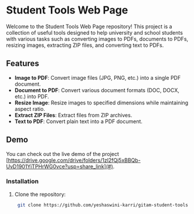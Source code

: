 # Student Tools Web Page

Welcome to the Student Tools Web Page repository! This project is a collection of useful tools designed to help university and school students with various tasks such as converting images to PDFs, documents to PDFs, resizing images, extracting ZIP files, and converting text to PDFs.

## Features

- **Image to PDF**: Convert image files (JPG, PNG, etc.) into a single PDF document.
- **Document to PDF**: Convert various document formats (DOC, DOCX, etc.) into PDF.
- **Resize Image**: Resize images to specified dimensions while maintaining aspect ratio.
- **Extract ZIP Files**: Extract files from ZIP archives.
- **Text to PDF**: Convert plain text into a PDF document.

## Demo

You can check out the live demo of the project [https://drive.google.com/drive/folders/1zl2fQj5xBBQb-UvD1901YiTPHrWG0vce?usp=share_link](#).


### Installation

1. Clone the repository:

   ```bash
    git clone https://github.com/yeshaswini-karri/gitam-student-tools
